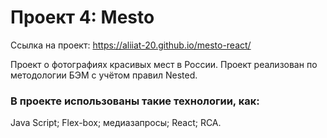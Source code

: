 # Проект 4: Mesto
Ссылка на проект: https://aliiat-20.github.io/mesto-react/

Проект о фотографиях красивых мест в России. Проект реализован по методологии БЭМ с учётом правил Nested.

### В проекте использованы такие технологии, как:

Java Script;
Flex-box;
медиазапросы;
React;
RCA.
